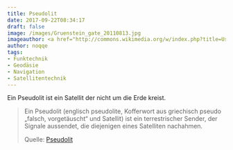 ```yaml
---
title: Pseudolit
date: 2017-09-22T08:34:17
draft: false
image: /images/Gruenstein_gate_20110813.jpg
imageauthor: <a href="http://commons.wikimedia.org/w/index.php?title=User:Coronium&amp;action=edit&amp;redlink=1" class="new" title="User:Coronium (page does not exist)">Coronium</a>
author: noqqe
tags:
- Funktechnik
- Geodäsie
- Navigation
- Satellitentechnik
---
```


Ein Pseudolit ist ein Satellit der nicht um die Erde kreist.

> Ein Pseudolit (englisch pseudolite, Kofferwort aus griechisch pseudo „falsch,
> vorgetäuscht“ und Satellit) ist ein terrestrischer Sender, der Signale
> aussendet, die diejenigen eines Satelliten nachahmen.
>
> Quelle: [Pseudolit](https://de.wikipedia.org/wiki/Pseudolit)

